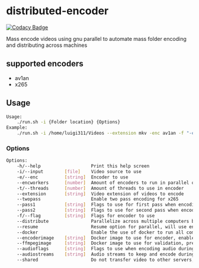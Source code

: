 # distributed-encoder
[![Codacy Badge](https://app.codacy.com/project/badge/Grade/e821a66282354c2f827ad23823b63cce)](https://www.codacy.com/gl/Luigi311/distributed-encoder/dashboard?utm_source=gitlab.com&amp;utm_medium=referral&amp;utm_content=Luigi311/distributed-encoder&amp;utm_campaign=Badge_Grade)  

Mass encode videos using gnu parallel to automate mass folder encoding and distributing across machines

## supported encoders
- av1an
- x265

## Usage

```bash
Usage:
    ./run.sh -i {Folder location} {Options}
Example:
    ./run.sh -i /home/luigi311/Videos --extension mkv -enc av1an -f "-e x265 -v ' -p slower --crf 25 -D 10 -F 2 ' --target-quality 94 --vmaf --mkvmerge" --docker --distribute --audioflags "-c:a aac -b:a 192k" --audiostreams "0,2"
```

### Options

```bash
Options:
    -h/--help                   Print this help screen
    -i/--input        [file]    Video source to use                                                        (default video.mkv)
    -e/--enc          [string]  Encoder to use                                                             (default av1an)
    --encworkers      [number]  Amount of encoders to run in parallel on each machine                      (default encoding threads/cpu threads)
    -t/--threads      [number]  Amount of threads to use in encoder                                        (default av1an:nproc, x265:4)
    --extension       [string]  Video extension of videos to encode                                        (default mkv)
    --twopass                   Enable two pass encoding for x265                                          (default false)
    --pass1           [string]  Flags to use for first pass when encoding, enables twopass
    --pass2           [string]  Flags to use for second pass when encoding, enables twopass
    -f/--flag         [string]  Flags for encoder to use
    --distribute                Parallelize across multiple computers based on ~/.parallel/sshloginfile    (default false)
    --resume                    Resume option for parallel, will use encoding.log and vmaf.log             (default false)
    --docker                    Enable the use of docker to run all commands                               (default false)
    --encoderimage    [string]  Docker image to use for encoder, enables docker                            (default av1an:masterofzen/av1an:master,x265:luigi311/encoders-docker:latest)
    --ffmpegimage     [string]  Docker image to use for validation, prepare and combine, enables docker    (defualt luigi311/encoders-docker:latest)
    --audioflags      [string]  Flags to use when encoding audio during the combine stage                  (default -c:a flac)
    --audiostreams    [string]  Audio streams to keep and encode during hte combine stage, comma seperated (default 0)
    --shared                    Do not transfer video to other servers, use with network storage           (default false)
```
